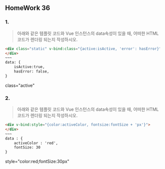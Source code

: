 ## HomeWork 36

### 1.

> 아래와 같은 템플릿 코드와 Vue 인스턴스의 data속성이 있을 때, 어떠한 HTML 코드가 렌더링 되는지 작성하시오.

```html
<div class="static" v-bind:class="{active:isActive, 'error': hasError}">
</div>
~~~
data: {
	isActive:true,
	hasError: false,
}
```

class="active"



### 2.

> 아래와 같은 템플릿 코드와 Vue 인스턴스의 data속성이 있을 때, 어떠한 HTML코드가 렌더링 되는지 작성하시오.

```html
<div v-bind:style="{color:activeColor, fontsize:fontSize + 'px'}">
</div>
~~~
data : {
	activeColor : 'red',
	fontSize: 30
}
```

style="color:red;fontSize:30px"

